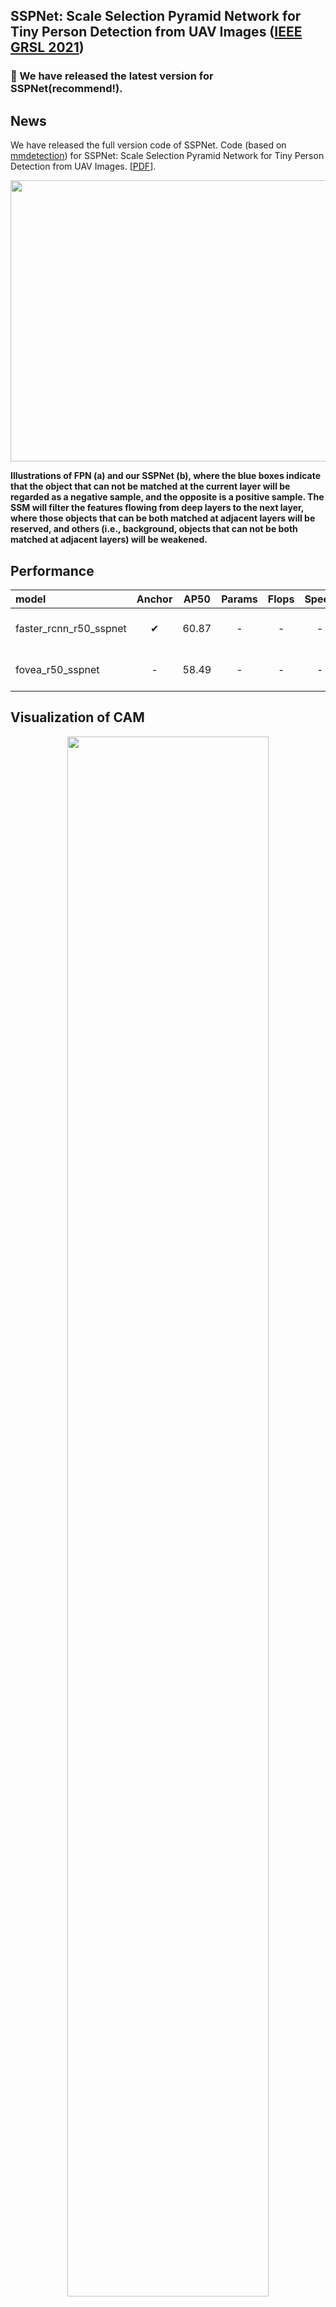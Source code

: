 ## SSPNet: Scale Selection Pyramid Network for Tiny Person Detection from UAV Images ([IEEE GRSL 2021](https://ieeexplore.ieee.org/document/9515145))

### :star2: We have released the latest version for SSPNet(recommend!).
## News
We have released the full version code of SSPNet. Code (based on [mmdetection](https://github.com/open-mmlab/mmdetection)) for SSPNet: Scale Selection Pyramid Network for Tiny Person Detection from UAV Images. [[PDF](https://arxiv.org/abs/2107.01548)].


<p align="center">
<img src=https://github.com/MingboHong/SSPNet-Scale-Selection-Pyramid-Network-for-Tiny-Person-Detection-from-UAV-Images/blob/master/img/img1.png width="600px" height="450px">
</p>


**Illustrations of FPN (a) and our SSPNet (b), where the blue boxes indicate that the object that can not be matched at the current layer will be regarded as a negative sample, and the opposite is a positive sample. The SSM will filter the features flowing from deep layers to the next layer, where those objects that can be both matched at adjacent layers will be reserved, and others (i.e., background, objects that can not be both matched at adjacent layers) will be weakened.**


## Performance


  
  
| model                  | Anchor   | AP50    | Params  | Flops    | Speed   | Download |
|:-----------------------|:--------:|:--------:|:--------:|:--------:|:--------:|:--------:|
| faster_rcnn_r50_sspnet | ✔       | 60.87   |    -     |     -     |       -  |   [Google Drive](https://drive.google.com/file/d/1IfPCt5xZqqBJ3sYVIuD5F9l29Jcy2Hn1/view) <br> [Baidu Drive](https://pan.baidu.com/s/1Ssrf8VEBX8lXDTPn5025zQ?errmsg=Auth+Login+Params+Not+Corret&errno=2&ssnerror=0) (Passwd:l25j) |                   
| fovea_r50_sspnet       |       -   | 58.49   |   -      |     -     |     -    |    [Google Drive](https://drive.google.com/file/d/1z-PWF9elBOk8K4iT6iXf1hoHaHBLAc4n/view) <br> [Baidu Drive](https://pan.baidu.com/s/1KfRkI4DfF-MElIozPAt7xw) (Passwd:ikit) |



## Visualization of CAM
<p align="center">
<img src=https://github.com/MingboHong/SSPNet-Scale-Selection-Pyramid-Network-for-Tiny-Person-Detection-from-UAV-Images/blob/master/img/cam.png width="80%" height="80%">
</p>


## Qualitative results
<p align="center">
<img src=https://github.com/MingboHong/SSPNet-Scale-Selection-Pyramid-Network-for-Tiny-Person-Detection-from-UAV-Images/blob/master/img/visualization.png width="80%" height="80%">
</p>

## Requirements

```
pytorch = 1.10.0
python = 3.7.10
cuda = 10.2
numpy = 1.21.2
mmcv-full = 1.3.18 
mmdet = 2.19.0
```
You can also use this command
```
pip install -r requirements.txt
```

## How to use?

1) Download the [TinyPerson Dataset](https://github.com/ucas-vg/TinyBenchmark)
2) Install [mmdetection](https://github.com/open-mmlab/mmdetection)
3) Download our customized label ([Google Drive](https://drive.google.com/file/d/1KNACRARakvBYUuYcMUTgrfE2II_balZx/view?usp=sharing), [Baidu Drive](https://pan.baidu.com/s/1-EE-libZHlwswcmYnJtVkg) ```passwd:x433```)
4) Edit the ```data_root, ann_file, img_prefix``` in ```./configs/_base_/datasets/coco_detection.py ```


👇 Core File 👇
>  Config file
>> config/sspnet/faster_rcnn_r50_sspnet_1x_coco.py (Anchor-based).  
>> config/sspnet/fovea_r50_sspnet_4x4_1x_coco.py (Anchor-free).

> Scale Selection Pyramid Network
>> mmdet/models/necks/ssfpn.py

> Weight Sampler
>> mmdet/core/bbox/samplers/ic_neg_sampler.py 


## How to train?

Multiple GPUs:
```
./dist_train.sh ../config/sspnet/faster_rcnn_r50_sspnet_1x_coco.py 2
```

Single GPU:
```
python train.py ../config/sspnet/faster_rcnn_r50_sspnet_1x_coco.py 
```
## How to test?
Multiple GPUs:

```
./dist_test.sh ../config/sspnet/faster_rcnn_r50_sspnet_1x_coco.py ../{your_checkpoint_path} 2 --eval bbox 
```
Single GPU:

```
python test.py ../config/sspnet/faster_rcnn_r50_sspnet_1x_coco.py ../{your_checkpoint_path} --eval bbox 
```

## TOD
- [ ] Swin-Transformer + SSFPN + label assignment for tiny object.

## Citation

If you use this code or ideas from the paper for your research, please cite our paper:

```
@article{hong2021sspnet,
  title={SSPNet: Scale Selection Pyramid Network for Tiny Person Detection From UAV Images},
  author={Hong, Mingbo and Li, Shuiwang and Yang, Yuchao and Zhu, Feiyu and Zhao, Qijun and Lu, Li},
  journal={IEEE Geoscience and Remote Sensing Letters},
  year={2021},
  publisher={IEEE}
}
```

## Reference
[1] Chen, Kai, et al. "MMDetection: Open mmlab detection toolbox and benchmark." arXiv preprint arXiv:1906.07155 (2019).  

[2] Yu, Xuehui, et al. "Scale match for tiny person detection." Proceedings of the IEEE/CVF Winter Conference on Applications of Computer Vision. 2020.
## Contact
kris@stu.scu.edu.cn
